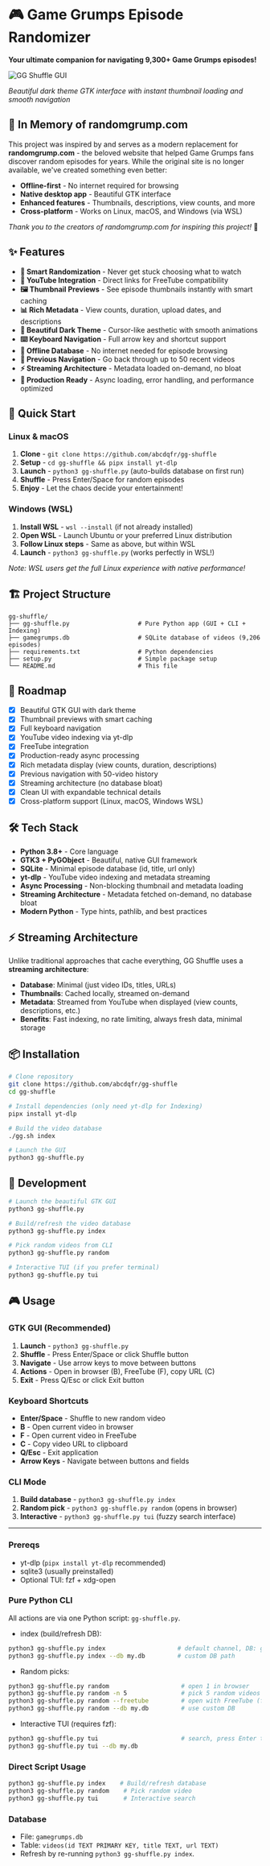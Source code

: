# 🎮 Game Grumps Episode Randomizer

**Your ultimate companion for navigating 9,300+ Game Grumps episodes!**

![GG Shuffle GUI](Screenshot.png)

*Beautiful dark theme GTK interface with instant thumbnail loading and smooth navigation*

## 🌟 In Memory of randomgrump.com

This project was inspired by and serves as a modern replacement for **randomgrump.com** - the beloved website that helped Game Grumps fans discover random episodes for years. While the original site is no longer available, we've created something even better:

- **Offline-first** - No internet required for browsing
- **Native desktop app** - Beautiful GTK interface
- **Enhanced features** - Thumbnails, descriptions, view counts, and more
- **Cross-platform** - Works on Linux, macOS, and Windows (via WSL)

*Thank you to the creators of randomgrump.com for inspiring this project!* 🙏

## ✨ Features

- **🎲 Smart Randomization** - Never get stuck choosing what to watch
- **🔗 YouTube Integration** - Direct links for FreeTube compatibility  
- **🖼️ Thumbnail Previews** - See episode thumbnails instantly with smart caching
- **📊 Rich Metadata** - View counts, duration, upload dates, and descriptions
- **🌙 Beautiful Dark Theme** - Cursor-like aesthetic with smooth animations
- **⌨️ Keyboard Navigation** - Full arrow key and shortcut support
- **💾 Offline Database** - No internet needed for episode browsing
- **🔄 Previous Navigation** - Go back through up to 50 recent videos
- **⚡ Streaming Architecture** - Metadata loaded on-demand, no bloat
- **🚀 Production Ready** - Async loading, error handling, and performance optimized

## 🚀 Quick Start

### Linux & macOS
1. **Clone** - `git clone https://github.com/abcdqfr/gg-shuffle`
2. **Setup** - `cd gg-shuffle && pipx install yt-dlp`
3. **Launch** - `python3 gg-shuffle.py` (auto-builds database on first run)
4. **Shuffle** - Press Enter/Space for random episodes
5. **Enjoy** - Let the chaos decide your entertainment!

### Windows (WSL)
1. **Install WSL** - `wsl --install` (if not already installed)
2. **Open WSL** - Launch Ubuntu or your preferred Linux distribution
3. **Follow Linux steps** - Same as above, but within WSL
4. **Launch** - `python3 gg-shuffle.py` (works perfectly in WSL!)

*Note: WSL users get the full Linux experience with native performance!*

## 🏗️ Project Structure

```
gg-shuffle/
├── gg-shuffle.py                   # Pure Python app (GUI + CLI + Indexing)
├── gamegrumps.db                   # SQLite database of videos (9,206 episodes)
├── requirements.txt                # Python dependencies
├── setup.py                        # Simple package setup
└── README.md                       # This file
```

## 🎯 Roadmap

- [x] Beautiful GTK GUI with dark theme
- [x] Thumbnail previews with smart caching
- [x] Full keyboard navigation
- [x] YouTube video indexing via yt-dlp
- [x] FreeTube integration
- [x] Production-ready async processing
- [x] Rich metadata display (view counts, duration, descriptions)
- [x] Previous navigation with 50-video history
- [x] Streaming architecture (no database bloat)
- [x] Clean UI with expandable technical details
- [x] Cross-platform support (Linux, macOS, Windows WSL)

## 🛠️ Tech Stack

- **Python 3.8+** - Core language
- **GTK3 + PyGObject** - Beautiful, native GUI framework
- **SQLite** - Minimal episode database (id, title, url only)
- **yt-dlp** - YouTube video indexing and metadata streaming
- **Async Processing** - Non-blocking thumbnail and metadata loading
- **Streaming Architecture** - Metadata fetched on-demand, no database bloat
- **Modern Python** - Type hints, pathlib, and best practices

## ⚡ Streaming Architecture

Unlike traditional approaches that cache everything, GG Shuffle uses a **streaming architecture**:

- **Database**: Minimal (just video IDs, titles, URLs)
- **Thumbnails**: Cached locally, streamed on-demand
- **Metadata**: Streamed from YouTube when displayed (view counts, descriptions, etc.)
- **Benefits**: Fast indexing, no rate limiting, always fresh data, minimal storage

## 📦 Installation

```bash
# Clone repository
git clone https://github.com/abcdqfr/gg-shuffle
cd gg-shuffle

# Install dependencies (only need yt-dlp for Indexing)
pipx install yt-dlp

# Build the video database
./gg.sh index

# Launch the GUI
python3 gg-shuffle.py
```

## 🚀 Development

```bash
# Launch the beautiful GTK GUI
python3 gg-shuffle.py

# Build/refresh the video database
python3 gg-shuffle.py index

# Pick random videos from CLI
python3 gg-shuffle.py random

# Interactive TUI (if you prefer terminal)
python3 gg-shuffle.py tui
```

## 🎮 Usage

### GTK GUI (Recommended)
1. **Launch** - `python3 gg-shuffle.py`
2. **Shuffle** - Press Enter/Space or click Shuffle button
3. **Navigate** - Use arrow keys to move between buttons
4. **Actions** - Open in browser (B), FreeTube (F), copy URL (C)
5. **Exit** - Press Q/Esc or click Exit button

### Keyboard Shortcuts
- **Enter/Space** - Shuffle to new random video
- **B** - Open current video in browser
- **F** - Open current video in FreeTube
- **C** - Copy video URL to clipboard
- **Q/Esc** - Exit application
- **Arrow Keys** - Navigate between buttons and fields

### CLI Mode
1. **Build database** - `python3 gg-shuffle.py index`
2. **Random pick** - `python3 gg-shuffle.py random` (opens in browser)
3. **Interactive** - `python3 gg-shuffle.py tui` (fuzzy search interface)

---

### Prereqs
- yt-dlp (`pipx install yt-dlp` recommended)
- sqlite3 (usually preinstalled)
- Optional TUI: fzf + xdg-open

### Pure Python CLI
All actions are via one Python script: `gg-shuffle.py`.

- index (build/refresh DB):
```sh
python3 gg-shuffle.py index                    # default channel, DB: gamegrumps.db
python3 gg-shuffle.py index --db my.db         # custom DB path
```

- Random picks:
```sh
python3 gg-shuffle.py random                    # open 1 in browser
python3 gg-shuffle.py random -n 5               # pick 5 random videos
python3 gg-shuffle.py random --freetube         # open with FreeTube (freetube://)
python3 gg-shuffle.py random --db my.db         # use custom DB
```

- Interactive TUI (requires fzf):
```sh
python3 gg-shuffle.py tui                       # search, press Enter to open
python3 gg-shuffle.py tui --db my.db
```

### Direct Script Usage
```sh
python3 gg-shuffle.py index    # Build/refresh database
python3 gg-shuffle.py random    # Pick random video
python3 gg-shuffle.py tui       # Interactive search
```

### Database
- File: `gamegrumps.db`
- Table: `videos(id TEXT PRIMARY KEY, title TEXT, url TEXT)`
- Refresh by re-running `python3 gg-shuffle.py index`.
